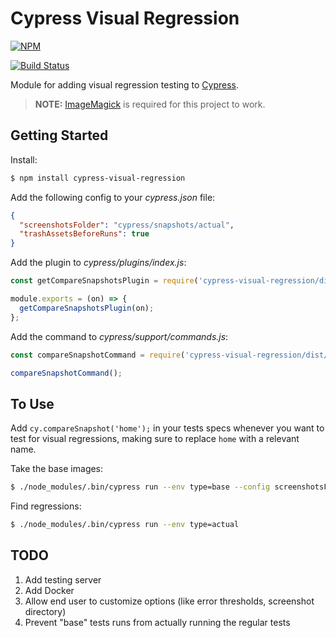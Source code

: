 # Cypress Visual Regression

[![NPM](https://nodei.co/npm/cypress-visual-regression.png)](https://nodei.co/npm/cypress-visual-regression/)

[![Build Status](https://travis-ci.org/mjhea0/cypress-visual-regression.svg?branch=master)](https://travis-ci.org/mjhea0/cypress-visual-regression)

Module for adding visual regression testing to [Cypress](https://www.cypress.io/).

> **NOTE:** [ImageMagick](http://www.imagemagick.org/script/index.php) is required for this project to work.

## Getting Started

Install:

```sh
$ npm install cypress-visual-regression
```

Add the following config to your *cypress.json* file:

```json
{
  "screenshotsFolder": "cypress/snapshots/actual",
  "trashAssetsBeforeRuns": true
}
```

Add the plugin to *cypress/plugins/index.js*:

```javascript
const getCompareSnapshotsPlugin = require('cypress-visual-regression/dist/plugin');

module.exports = (on) => {
  getCompareSnapshotsPlugin(on);
};
```

Add the command to *cypress/support/commands.js*:

```javascript
const compareSnapshotCommand = require('cypress-visual-regression/dist/command');

compareSnapshotCommand();
```

## To Use

Add `cy.compareSnapshot('home');` in your tests specs whenever you want to test for visual regressions, making sure to replace `home` with a relevant name.

Take the base images:

```sh
$ ./node_modules/.bin/cypress run --env type=base --config screenshotsFolder=cypress/snapshots/base
```

Find regressions:

```sh
$ ./node_modules/.bin/cypress run --env type=actual
```

## TODO

1. Add testing server
1. Add Docker
1. Allow end user to customize options (like error thresholds, screenshot directory)
1. Prevent "base" tests runs from actually running the regular tests
